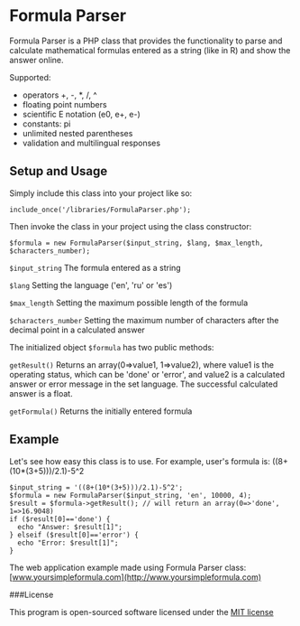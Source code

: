 Formula Parser
==============

Formula Parser is a PHP class that provides the functionality to parse and calculate mathematical formulas entered as a string (like in R) and show the answer online.

Supported:
* operators +, -, *, /, ^
* floating point numbers
* scientific E notation (e0, e+, e-)
* constants: pi
* unlimited nested parentheses
* validation and multilingual responses

Setup and Usage
---------------

Simply include this class into your project like so:

`include_once('/libraries/FormulaParser.php');`

Then invoke the class in your project using the class constructor:

`$formula = new FormulaParser($input_string, $lang, $max_length, $characters_number);`

`$input_string` The formula entered as a string

`$lang` Setting the language ('en', 'ru' or 'es')

`$max_length` Setting the maximum possible length of the formula

`$characters_number` Setting the maximum number of characters after the decimal point in a calculated answer


The initialized object `$formula` has two public methods:

`getResult()` Returns an array(0=>value1, 1=>value2), where value1 is the operating status, which can be 'done' or 'error', and value2 is a calculated answer or error message in the set language. The successful calculated answer is a float.

`getFormula()`  Returns the initially entered formula

Example
-------

Let's see how easy this class is to use. For example, user's formula is: ((8+(10*(3+5)))/2.1)-5^2

```
$input_string = '((8+(10*(3+5)))/2.1)-5^2';
$formula = new FormulaParser($input_string, 'en', 10000, 4);
$result = $formula->getResult(); // will return an array(0=>'done', 1=>16.9048)
if ($result[0]=='done') {
  echo "Answer: $result[1]";
} elseif ($result[0]=='error') {
  echo "Error: $result[1]";
}
```

The web application example made using Formula Parser class: [www.yoursimpleformula.com](http://www.yoursimpleformula.com)

###License

This program is open-sourced software licensed under the [MIT license](http://opensource.org/licenses/MIT)
